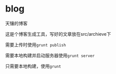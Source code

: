 blog
====

天镶的博客

这是个博客生成工具，写好的文章放在src/archieve下

需要上传时使用`grunt publish`

需要本地构建并启动服务器使用`grunt server`

只需要本地构建，使用`grunt`
